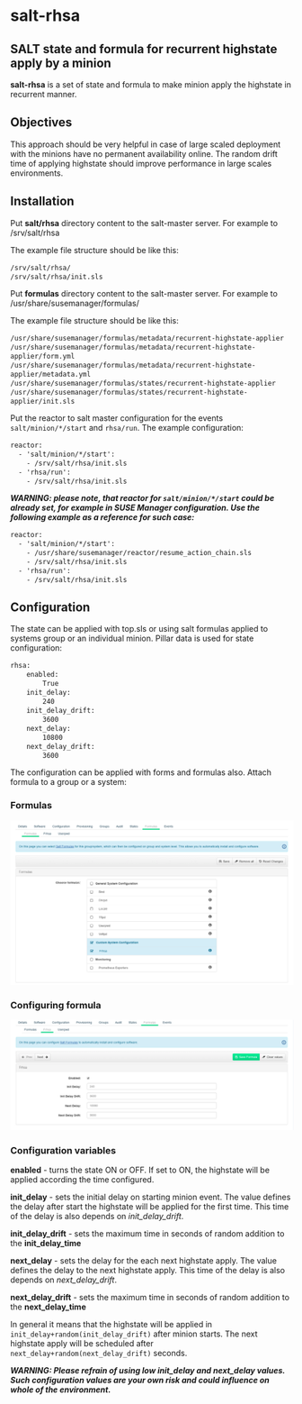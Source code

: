 # salt-rhsa
## SALT state and formula for recurrent highstate apply by a minion

**salt-rhsa** is a set of state and formula to make minion apply the highstate in recurrent manner.

## Objectives

This approach should be very helpful in case of large scaled deployment with the minions have no permanent availability online.
The random drift time of applying highstate should improve performance in large scales environments.

## Installation

Put **salt/rhsa** directory content to the salt-master server. For example to /srv/salt/rhsa

The example file structure should be like this:
```
/srv/salt/rhsa/
/srv/salt/rhsa/init.sls
```

Put **formulas** directory content to the salt-master server. For example to /usr/share/susemanager/formulas/

The example file structure should be like this:
```
/usr/share/susemanager/formulas/metadata/recurrent-highstate-applier
/usr/share/susemanager/formulas/metadata/recurrent-highstate-applier/form.yml
/usr/share/susemanager/formulas/metadata/recurrent-highstate-applier/metadata.yml
/usr/share/susemanager/formulas/states/recurrent-highstate-applier
/usr/share/susemanager/formulas/states/recurrent-highstate-applier/init.sls
```

Put the reactor to salt master configuration for the events `salt/minion/*/start` and `rhsa/run`.
The example configuration:
```
reactor:
  - 'salt/minion/*/start':
    - /srv/salt/rhsa/init.sls
  - 'rhsa/run':
    - /srv/salt/rhsa/init.sls
```

***WARNING: please note, that reactor for `salt/minion/*/start` could be already set, for example in **SUSE Manager** configuration.
Use the following example as a reference for such case:***
```
reactor:
  - 'salt/minion/*/start':
    - /usr/share/susemanager/reactor/resume_action_chain.sls
    - /srv/salt/rhsa/init.sls
  - 'rhsa/run':
    - /srv/salt/rhsa/init.sls
```

## Configuration

The state can be applied with top.sls or using salt formulas applied to systems group or an individual minion.
Pillar data is used for state configuration:
```
rhsa:
    enabled:
        True
    init_delay:
        240
    init_delay_drift:
        3600
    next_delay:
        10800
    next_delay_drift:
        3600
```
The configuration can be applied with forms and formulas also.
Attach formula to a group or a system:
### Formulas
![](screenshots/formulas.png)

### Configuring formula
![](screenshots/formula-config.png)

### Configuration variables
**enabled** - turns the state ON or OFF. If set to ON, the highstate will be applied according the time configured.

**init_delay** - sets the initial delay on starting minion event. The value defines the delay after start the highstate will be applied for the first time.
This time of the delay is also depends on *init_delay_drift*.

**init_delay_drift** - sets the maximum time in seconds of random addition to the **init_delay_time**

**next_delay** - sets the delay for the each next highstate apply. The value defines the delay to the next highstate apply.
This time of the delay is also depends on *next_delay_drift*.

**next_delay_drift** - sets the maximum time in seconds of random addition to the **next_delay_time**

In general it means that the highstate will be applied in `init_delay+random(init_delay_drift)` after minion starts.
The next highstate apply will be scheduled after `next_delay+random(next_delay_drift)` seconds.

***WARNING: Please refrain of using low init_delay and next_delay values. Such configuration values are your own risk and could influence on whole of the environment.***
